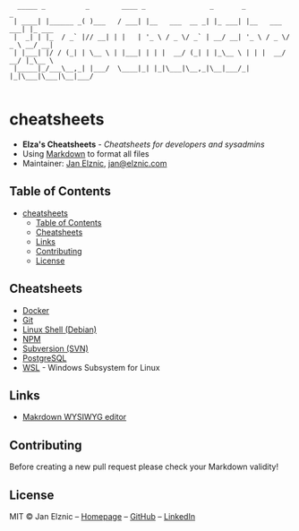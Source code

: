 ```
  _____ _          _        ____ _                _       _               _       
 | ____| |______ _( )___   / ___| |__   ___  __ _| |_ ___| |__   ___  ___| |_ ___ 
 |  _| | |_  / _` |// __| | |   | '_ \ / _ \/ _` | __/ __| '_ \ / _ \/ _ \ __/ __|
 | |___| |/ / (_| | \__ \ | |___| | | |  __/ (_| | |_\__ \ | | |  __/  __/ |_\__ \
 |_____|_/___\__,_| |___/  \____|_| |_|\___|\__,_|\__|___/_| |_|\___|\___|\__|___/
                                                                                  
```

# cheatsheets
* **Elza's Cheatsheets** - *Cheatsheets for developers and sysadmins*
* Using [Markdown](https://en.wikipedia.org/wiki/Markdown) to format all files
* Maintainer: [Jan Elznic](https://janelznic.cz), <jan@elznic.com>


## Table of Contents
- [cheatsheets](#cheatsheets)
  - [Table of Contents](#table-of-contents)
  - [Cheatsheets](#cheatsheets-1)
  - [Links](#links)
  - [Contributing](#contributing)
  - [License](#license)


## Cheatsheets
- [Docker](docker/index.md)
- [Git](git/index.md)
- [Linux Shell (Debian)](linux-shell/index.md)
- [NPM](npm/index.md)
- [Subversion (SVN)](svn/index.md)
- [PostgreSQL](postgresql/index.md)
- [WSL](wsl/index.md) - Windows Subsystem for Linux


## Links
- [Makrdown WYSIWYG editor](https://jbt.github.io/markdown-editor/)


## Contributing
Before creating a new pull request please check your Markdown validity!


## License

MIT © Jan Elznic – [Homepage](https://janelznic.cz) – [GitHub](https://github.com/janelznic) – [LinkedIn](https://linkedin.com/in/janelznic/)
